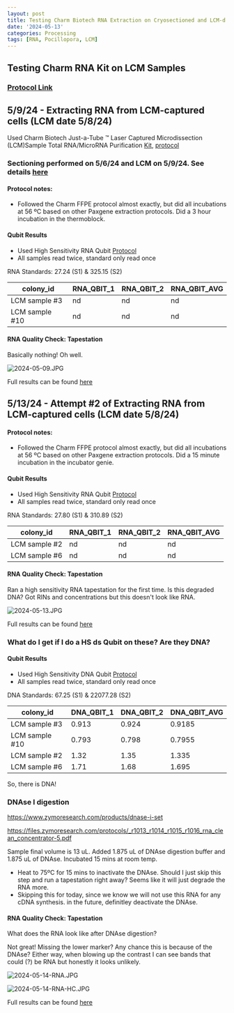 ```yaml
---
layout: post
title: Testing Charm Biotech RNA Extraction on Cryosectioned and LCM-d P. acuta 
date: '2024-05-13'
categories: Processing
tags: [RNA, Pocillopora, LCM]
---
```


## Testing Charm RNA Kit on LCM Samples

### [Protocol Link](https://zdellaert.github.io/ZD_Putnam_Lab_Notebook/Charm-LCM-RNA-Kit-Protocol/)

## 5/9/24 - Extracting RNA from LCM-captured cells (LCM date 5/8/24)

Used Charm Biotech Just-a-Tube ™ Laser Captured Microdissection (LCM)Sample Total RNA/MicroRNA Purification [Kit](https://www.charmbiotech.com/lcm-rna.htm), [protocol](https://github.com/zdellaert/ZD_Putnam_Lab_Notebook/blob/master/protocols/Charm_Biotech_LCM_RNA_Kit.pdf)

### Sectioning performed on 5/6/24 and LCM on 5/9/24. See details [here](https://zdellaert.github.io/ZD_Putnam_Lab_Notebook/LCM-Sample-Prep/)

#### Protocol notes:

- Followed the Charm FFPE protocol almost exactly, but did all incubations at 56 ºC based on other Paxgene extraction protocols. Did a 3 hour incubation in the thermoblock.

#### Qubit Results

- Used High Sensitivity RNA Qubit [Protocol](https://zdellaert.github.io/ZD_Putnam_Lab_Notebook/Qubit-Protocol/)
- All samples read twice, standard only read once

 RNA Standards: 27.24 (S1) & 325.15 (S2)

| colony_id | RNA_QBIT_1 | RNA_QBIT_2 | RNA_QBIT_AVG |
|-----------|------------|------------|--------------|
| LCM sample #3   |  nd |  nd        |   nd         |
| LCM sample #10  |  nd |  nd        |   nd         |

#### RNA Quality Check: Tapestation

Basically nothing! Oh well.

![2024-05-09.JPG](https://github.com/zdellaert/ZD_Putnam_Lab_Notebook/blob/master/images/tapestation/2024-05-09.JPG?raw=true)

Full results can be found [here](https://github.com/zdellaert/ZD_Putnam_Lab_Notebook/blob/master/images/tapestation/2024-05-09.pdf)

## 5/13/24 - Attempt #2 of Extracting RNA from LCM-captured cells (LCM date 5/8/24)

#### Protocol notes:

- Followed the Charm FFPE protocol almost exactly, but did all incubations at 56 ºC based on other Paxgene extraction protocols. Did a 15 minute incubation in the incubator genie.

#### Qubit Results

- Used High Sensitivity RNA Qubit [Protocol](https://zdellaert.github.io/ZD_Putnam_Lab_Notebook/Qubit-Protocol/)
- All samples read twice, standard only read once

 RNA Standards: 27.80 (S1) & 310.89 (S2)

| colony_id | RNA_QBIT_1 | RNA_QBIT_2 | RNA_QBIT_AVG |
|-----------|------------|------------|--------------|
| LCM sample #2   |  nd |  nd        |   nd         |
| LCM sample #6  |  nd |  nd        |   nd         |

#### RNA Quality Check: Tapestation

Ran a high sensitivity RNA tapestation for the first time. Is this degraded DNA? Got RINs and concentrations but this doesn't look like RNA.

![2024-05-13.JPG](https://github.com/zdellaert/ZD_Putnam_Lab_Notebook/blob/master/images/tapestation/2024-05-13.JPG?raw=true)

Full results can be found [here](https://github.com/zdellaert/ZD_Putnam_Lab_Notebook/blob/master/images/tapestation/2024-05-13.pdf)

### What do I get if I do a HS ds Qubit on these? Are they DNA?

#### Qubit Results

- Used High Sensitivity DNA Qubit [Protocol](https://zdellaert.github.io/ZD_Putnam_Lab_Notebook/Qubit-Protocol/)
- All samples read twice, standard only read once

 DNA Standards: 67.25  (S1) &  22077.28 (S2)

| colony_id | DNA_QBIT_1 | DNA_QBIT_2 |  DNA_QBIT_AVG |
|-----------|------------|------------|---------------|
| LCM sample #3   |  0.913 | 0.924    |  0.9185         |
| LCM sample #10  |  0.793 | 0.798    |  0.7955     |
| LCM sample #2   | 1.32 | 1.35     |  1.335       |
| LCM sample #6  |  1.71 | 1.68     |   1.695     |

So, there is DNA!

### DNAse I digestion

https://www.zymoresearch.com/products/dnase-i-set

https://files.zymoresearch.com/protocols/_r1013_r1014_r1015_r1016_rna_clean_concentrator-5.pdf

Sample final volume is 13 uL. Added 1.875 uL of DNAse digestion buffer and 1.875 uL of DNAse. Incubated 15 mins at room temp.

 - Heat to 75ºC for 15 mins to inactivate the DNAse. Should I just skip this step and run a tapestation right away? Seems like it will just degrade the RNA more.
 - Skipping this for today, since we know we will not use this RNA for any cDNA synthesis. in the future, definitley deactivate the DNAse.

#### RNA Quality Check: Tapestation

What does the RNA look like after DNAse digestion?

Not great! Missing the lower marker? Any chance this is because of the DNAse? Either way, when blowing up the contrast I can see bands that could (?) be RNA but honestly it looks unlikely.

![2024-05-14-RNA.JPG](https://github.com/zdellaert/ZD_Putnam_Lab_Notebook/blob/master/images/tapestation/2024-05-14-RNA.JPG?raw=true)

![2024-05-14-RNA-HC.JPG](https://github.com/zdellaert/ZD_Putnam_Lab_Notebook/blob/master/images/tapestation/2024-05-14-RNA-HC.JPG?raw=true)

Full results can be found [here](https://github.com/zdellaert/ZD_Putnam_Lab_Notebook/blob/master/images/tapestation/2024-05-14-RNA.pdf)

